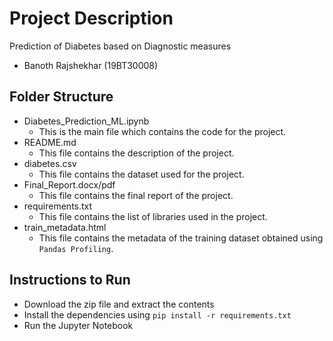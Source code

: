 # Project Description
Prediction of Diabetes based on Diagnostic measures

- Banoth Rajshekhar (19BT30008)


## Folder Structure
- Diabetes_Prediction_ML.ipynb
    - This is the main file which contains the code for the project.
- README.md
    - This file contains the description of the project.
- diabetes.csv
    - This file contains the dataset used for the project.
- Final_Report.docx/pdf
    - This file contains the final report of the project.
- requirements.txt
    - This file contains the list of libraries used in the project.
- train_metadata.html
    - This file contains the metadata of the training dataset obtained using `Pandas Profiling`.

## Instructions to Run
- Download the zip file and extract the contents
- Install the dependencies using `pip install -r requirements.txt`
- Run the Jupyter Notebook
